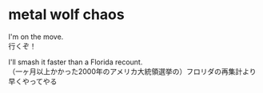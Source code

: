 # metal wolf chaos

I'm on the move.  
行くぞ！

I'll smash it faster than a Florida recount.  
（一ヶ月以上かかった2000年のアメリカ大統領選挙の）フロリダの再集計より早くやってやる
